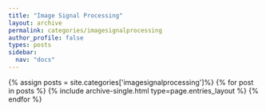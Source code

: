```yaml
---
title: "Image Signal Processing"
layout: archive
permalink: categories/imagesignalprocessing
author_profile: false
types: posts
sidebar:
  nav: "docs"
---
```


{% assign posts = site.categories['imagesignalprocessing']%}
{% for post in posts %}
  {% include archive-single.html type=page.entries_layout %}
{% endfor %}